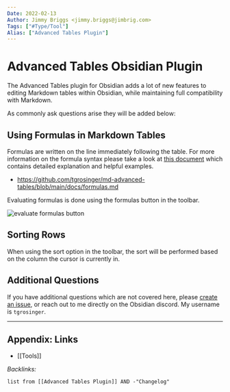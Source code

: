 ```yaml
---
Date: 2022-02-13
Author: Jimmy Briggs <jimmy.briggs@jimbrig.com>
Tags: ["#Type/Tool"]
Alias: ["Advanced Tables Plugin"]
---
```


# Advanced Tables Obsidian Plugin

The Advanced Tables plugin for Obsidian adds a lot of new features to editing Markdown tables within Obsidian, while maintaining full compatibility with Markdown.

As commonly ask questions arise they will be added below:

## Using Formulas in Markdown Tables

Formulas are written on the line immediately following the table. For more information on the formula syntax please take a look at [this document](https://github.com/tgrosinger/md-advanced-tables/blob/main/docs/formulas.md) which contains detailed explanation and helpful examples.

- <https://github.com/tgrosinger/md-advanced-tables/blob/main/docs/formulas.md>

Evaluating formulas is done using the formulas button in the toolbar.

![evaluate formulas button](https://raw.githubusercontent.com/tgrosinger/advanced-tables-obsidian/main/resources/screenshots/evaluate-formulas-button.png)

## Sorting Rows

When using the sort option in the toolbar, the sort will be performed based on the column the cursor is currently in.

## Additional Questions

If you have additional questions which are not covered here, please [create an issue](https://github.com/tgrosinger/advanced-tables-obsidian/issues/new/choose), or reach out to me directly on the Obsidian discord. My username is `tgrosinger`.

***

## Appendix: Links

- [[Tools]]

*Backlinks:*

```dataview
list from [[Advanced Tables Plugin]] AND -"Changelog"
```